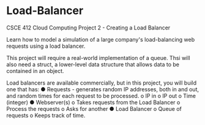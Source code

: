 # Load-Balancer
CSCE 412 Cloud Computing Project 2 - Creating a Load Balancer

Learn how to model a simulation of a large company's load-balancing web requests using a load balancer.

This project will require a real-world implementation of a queue. Thsi will also need a struct, a lower-level data structure that allows data to be contained in an object.

Load balancers are available commercially, but in this project, you will build one that has:
● Requests - generates random IP addresses, both in and out, and random times for each request to be processed.
  o IP in
  o IP out
  o Time (integer)
● Webserver(s)
  o Takes requests from the Load Balancer
  o Process the requests
  o Asks for another
● Load Balancer
  o Queue of requests
  o Keeps track of time.
